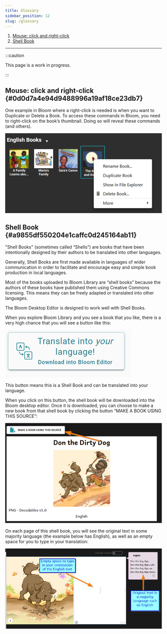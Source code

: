 ```yaml
---
title: Glossary
sidebar_position: 12
slug: /glossary
---
```



1. [Mouse: click and right-click](/glossary#0d0d7a4e94d9488996a19af18ce23db7)
2. [Shell Book](/glossary#a9855df550204e1caffc0d245164ab11)

---


:::caution

This page is a work in progress.

:::




## Mouse: click and right-click {#0d0d7a4e94d9488996a19af18ce23db7}


One example in Bloom where a right-click is needed is when you want to Duplicate or Delete a Book. To access these commands in Bloom, you need to right-click on the book’s thumbnail. Doing so will reveal these commands (and others).


![](./2142947944.png)


## Shell Book {#a9855df550204e1caffc0d245164ab11}


"Shell Books" (sometimes called “Shells”) are books that have been intentionally designed by their authors to be translated into other languages.


Generally, Shell Books are first made available in languages of wider communication in order to facilitate and encourage easy and simple book production in local languages. 


Most of the books uploaded to Bloom Library are “shell books” because the authors of these books have published them using Creative Commons licensing. This means they can be freely adapted or translated into other languages. 


The Bloom Desktop Editor is designed to work well with Shell Books. 


When you explore Bloom Library and you see a book that you like, there is a very high chance that you will see a button like this:


![](./1204430029.png)


This button means this is a Shell Book and can be translated into your language. 


When you click on this button, the shell book will be downloaded into the Bloom desktop editor. Once it is downloaded, you can choose to make a new book from that shell book by clicking the button “MAKE A BOOK USING THIS SOURCE”:


![](./319832590.png)


On each page of this shell book, you will see the original text in some majority language (the example below has English), as well as an empty space for you to type in your translation:


![](./1771206510.png)

